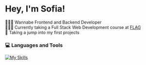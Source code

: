 # Hey, I'm Sofia!

👩🏻‍💻 Wannabe Frontend and Backend Developer<br/>
👩🏻‍🎓 Currently taking a Full Stack Web Development course at [FLAG](https://flag.pt/curso/full-stack-web-developer/)<br/>
💭 Taking a jump into my first projects<br/>

### 💻 Languages and Tools
[![My Skills](https://skillicons.dev/icons?i=js,html,css,sass,visualstudio,r,figma&theme=light)](https://skillicons.dev)
